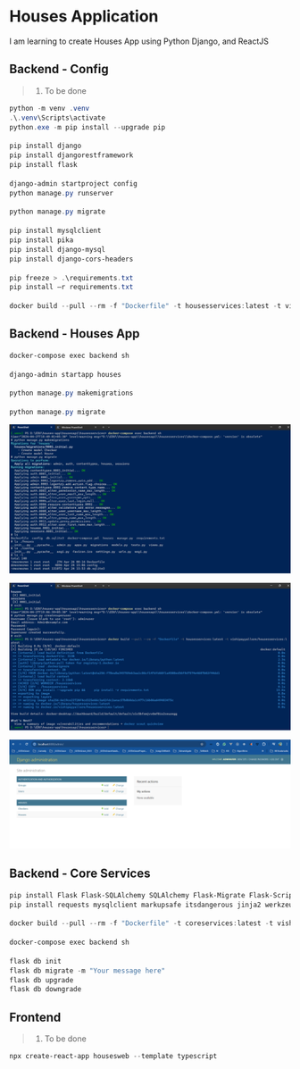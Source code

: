 # Houses Application

I am learning to create Houses App using Python Django, and ReactJS

## Backend - Config

> 1. To be done

```powershell
python -m venv .venv
.\.venv\Scripts\activate
python.exe -m pip install --upgrade pip

pip install django
pip install djangorestframework
pip install flask

django-admin startproject config
python manage.py runserver

python manage.py migrate

pip install mysqlclient
pip install pika
pip install django-mysql
pip install django-cors-headers

pip freeze > .\requirements.txt
pip install –r requirements.txt

docker build --pull --rm -f "Dockerfile" -t housesservices:latest -t vishipayyallore/housesservices:latest .
```

## Backend - Houses App

```powershell
docker-compose exec backend sh

django-admin startapp houses

python manage.py makemigrations

python manage.py migrate
```

![Make Migrations](documentation/images/Make_Migrations.PNG)

![Create Super User](documentation/images/CreateSuperUser.PNG)

![Admin Site](documentation/images/Admin_Site.PNG)

## Backend - Core Services

```powershell
pip install Flask Flask-SQLAlchemy SQLAlchemy Flask-Migrate Flask-Script Flask-Cors
pip install requests mysqlclient markupsafe itsdangerous jinja2 werkzeug pika pytz

docker build --pull --rm -f "Dockerfile" -t coreservices:latest -t vishipayyallore/coreservices:latest .

docker-compose exec backend sh

flask db init
flask db migrate -m "Your message here"
flask db upgrade
flask db downgrade

```

## Frontend

> 1. To be done

```powershell
npx create-react-app housesweb --template typescript
```
